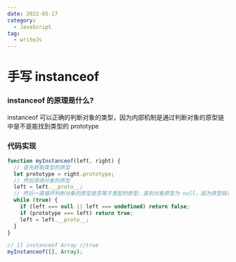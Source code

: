 ```yaml
---
date: 2022-05-17
category:
  - JavaScript
tag:
  - writeJs
---
```


# 手写 instanceof

### instanceof 的原理是什么?

instanceof 可以正确的判断对象的类型，因为内部机制是通过判断对象的原型链中是不是能找到类型的 prototype

### 代码实现

```javascript
function myInstanceof(left, right) {
  // 首先获取类型的原型
  let prototype = right.prototype;
  // 然后获得对象的原型
  left = left.__proto__;
  // 然后一直循环判断对象的原型是否等于类型的原型，直到对象原型为 null，因为原型链最终为 null
  while (true) {
    if (left === null || left === undefined) return false;
    if (prototype === left) return true;
    left = left.__proto__;
  }
}

// [] instanceof Array //true
myInstanceof([], Array);
```
